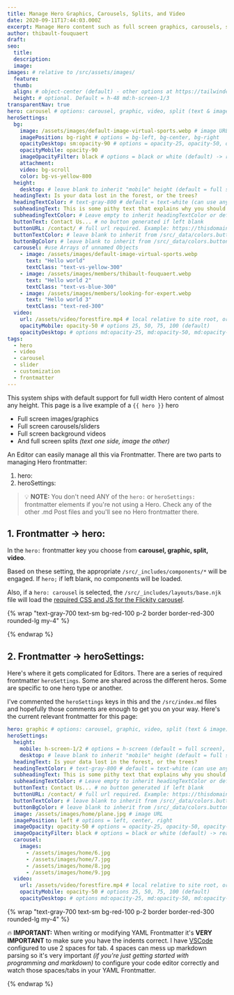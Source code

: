 ```yaml
---
title: Manage Hero Graphics, Carousels, Splits, and Video
date: 2020-09-11T17:44:03.000Z
excerpt: Manage Hero content such as full screen graphics, carousels, splits, video, and buttons
author: thibault-fouquaert
draft: 
seo:
  title:
  description:
  image: 
images: # relative to /src/assets/images/
  feature:
  thumb: 
  align: # object-center (default) - other options at https://tailwindcss.com/docs/object-position
  height: # optional. Default = h-48 md:h-screen-1/3
transparentNav: true
hero: carousel # options: carousel, graphic, video, split (text & image)
heroSettings:
  bg:
    image: /assets/images/default-image-virtual-sports.webp # image URL
    imagePosition: bg-right # options = bg-left, bg-center, bg-right
    opacityDesktop: sm:opacity-90 # options = opacity-25, opacity-50, opacity-75, opacity-100 (default)
    opacityMobile: opacity-90
    imageOpacityFilter: black # options = black or white (default) -> really depends on your background image
    attachment:
    video: bg-scroll
    color: bg-vs-yellow-800
  height:
    desktop: # leave blank to inherit "mobile" height (default = full screen)
  headingText: Is your data lost in the forest, or the trees?
  headingTextColor: # text-gray-800 # default = text-white (can use any TailwindCSS text-[color]-[xxx])
  subheadingText: This is some pithy text that explains why you should hire us without reading any further. Or is it farther?
  subheadingTextColor: # Leave empty to inherit headingTextColor or default (text-white) or use any text-[color]-[xxx]
  buttonText: Contact Us... # no button generated if left blank
  buttonURL: /contact/ # full url required. Example: https://thisdomain.com/somepage/
  buttonTextColor: # leave blank to inherit from /src/_data/colors.buttonCustom or buttonDefault
  buttonBgColor: # leave blank to inherit from /src/_data/colors.buttonCustom.bg or buttonDefault.bg
  carousel: #use Arrays of unnamed Objects
    - image: /assets/images/default-image-virtual-sports.webp
      text: "Hello world"
      textClass: "text-vs-yellow-300"
    - image: /assets/images/members/thibault-fouquaert.webp
      text: "Hello world 2"
      textClass: "text-vs-blue-300"
    - image: /assets/images/members/looking-for-expert.webp
      text: "Hello world 3"
      textClass: "text-red-300"
  video:
    url: /assets/video/forestfire.mp4 # local relative to site root, or full https://... if remote?
    opacityMobile: opacity-50 # options 25, 50, 75, 100 (default)
    opacityDesktop: # options md:opacity-25, md:opacity-50, md:opacity-75, md:opacity-100 (default)
tags:
  - hero
  - video
  - carousel
  - slider
  - customization
  - frontmatter
---
```


This system ships with default support for full width Hero content of almost any height. This page is a live example of a `{{ hero }}` hero 
- Full screen images/graphics
- Full screen carousels/sliders
- Full screen background videos
- And full screen splits *(text one side, image the other)*

An Editor can easily manage all this via Frontmatter. There are two parts to managing Hero frontmatter:

1. hero:
2. heroSettings:

> :bulb: **NOTE:** You don't need ANY of the `hero:` or `heroSettings:` frontmatter elements if you're not using a Hero. Check any of the other .md Post files and you'll see no Hero frontmatter there. 

## 1. Frontmatter -> hero:

In the `hero:` frontmatter key you choose from **carousel, graphic, split, video**.

Based on these setting, the appropriate `/src/_includes/components/*` will be engaged. If `hero;` if left blank, no components will be loaded.

Also, if a `hero: carousel` is selected, the `/src/_includes/layouts/base.njk` file will load the [required CSS and JS for the Flickity carousel](https://flickity.metafizzy.co/).

{% wrap "text-gray-700 text-sm bg-red-100 p-2 border border-red-300 rounded-lg my-4" %}


{% endwrap %}

## 2. Frontmatter -> heroSettings:

Here's where it gets complicated for Editors. There are a series of required frontmatter `heroSettings`. Some are shared across the different heros. Some are specific to one hero type or another. 

I've commented the `heroSettings` keys in this and the `/src/index.md` files and hopefully those comments are enough to get you on your way. Here's the current relevant frontmatter for this page:

```yaml
hero: graphic # options: carousel, graphic, video, split (text & image)
heroSettings:
  height:
    mobile: h-screen-1/2 # options = h-screen (default = full screen), h-screen-1/2, h-screen-1/3, h-screen-3/4, h-screen-9/10, h-48 (12rem, 192px), h-56 (14rem, 224px), h-64 (16rem, 256px)
    desktop: # leave blank to inherit "mobile" height (default = full screen)
  headingText: Is your data lost in the forest, or the trees?
  headingTextColor: # text-gray-800 # default = text-white (can use any TailwindCSS text-[color]-[xxx])
  subheadingText: This is some pithy text that explains why you should hire us without reading any further. Or is it farther?
  subheadingTextColor: # Leave empty to inherit headingTextColor or default (text-white) or use any text-[color]-[xxx]
  buttonText: Contact Us... # no button generated if left blank
  buttonURL: /contact/ # full url required. Example: https://thisdomain.com/somepage/
  buttonTextColor: # leave blank to inherit from /src/_data/colors.buttonCustom or buttonDefault
  buttonBgColor: # leave blank to inherit from /src/_data/colors.buttonCustom.bg or buttonDefault.bg
  image: /assets/images/home/plane.jpg # image URL
  imagePosition: left # options = left, center, right
  imageOpacity: opacity-50 # options = opacity-25, opacity-50, opacity-75, opacity-100 (default)
  imageOpacityFilter: black # options = black or white (default) -> really depends on your background image
  carousel:
    images:
      - /assets/images/home/6.jpg
      - /assets/images/home/7.jpg
      - /assets/images/home/8.jpg
      - /assets/images/home/9.jpg
  video:
    url: /assets/video/forestfire.mp4 # local relative to site root, or full https://... if remote?
    opacityMobile: opacity-50 # options 25, 50, 75, 100 (default)
    opacityDesktop: # options md:opacity-25, md:opacity-50, md:opacity-75, md:opacity-100 (default)
```

{% wrap "text-gray-700 text-sm bg-red-100 p-2 border border-red-300 rounded-lg my-4" %}

:fire: **IMPORTANT:** When writing or modifying YAML Frontmatter it's **VERY IMPORTANT** to make sure you have the indents correct. I have [VSCode](https://code.visualstudio.com/) configured to use 2 spaces for tab. 4 spaces can mess up markdown parsing so it's very important *(if you're just getting started with programming and markdown)* to configure your code editor correctly and watch those spaces/tabs in your YAML Frontmatter.

{% endwrap %}